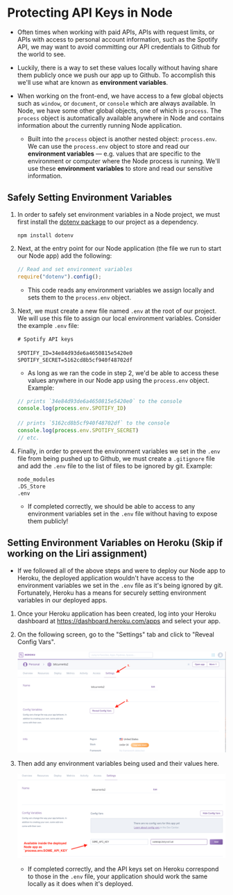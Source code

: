 # Protecting API Keys in Node

* Often times when working with paid APIs, APIs with request limits, or APIs with access to personal account information, such as the Spotify API, we may want to avoid committing our API credentials to Github for the world to see.

* Luckily, there is a way to set these values locally without having share them publicly once we push our app up to Github. To accomplish this we'll use what are known as **environment variables**.

* When working on the front-end, we have access to a few global objects such as `window`, or `document`, or `console` which are always available. In Node, we have some other global objects, one of which is `process`. The `process` object is automatically available anywhere in Node and contains information about the currently running Node application.

  * Built into the `process` object is another nested object: `process.env`. We can use the `process.env` object to store and read our **environment variables** &mdash; e.g. values that are specific to the environment or computer where the Node process is running. We'll use these **environment variables** to store and read our sensitive information.

## Safely Setting Environment Variables

1. In order to safely set environment variables in a Node project, we must first install the [dotenv package](https://www.npmjs.com/package/dotenv) to our project as a dependency. 

   ```
   npm install dotenv
   ```

2. Next, at the entry point for our Node application (the file we run to start our Node app) add the following: 

   ```js
   // Read and set environment variables
   require("dotenv").config();
   ```

   * This code reads any environment variables we assign locally and sets them to the `process.env` object.

3. Next, we must create a new file named `.env` at the root of our project. We will use this file to assign our local environment variables. Consider the example `.env` file:

   ```
   # Spotify API keys

   SPOTIFY_ID=34e84d93de6a4650815e5420e0
   SPOTIFY_SECRET=5162cd8b5cf940f48702df
   ```

   * As long as we ran the code in step 2, we'd be able to access these values anywhere in our Node app using the `process.env` object. Example:

   ```js
   // prints `34e84d93de6a4650815e5420e0` to the console
   console.log(process.env.SPOTIFY_ID) 

   // prints `5162cd8b5cf940f48702df` to the console
   console.log(process.env.SPOTIFY_SECRET)
   // etc.
   ```

4. Finally, in order to prevent the environment variables we set in the `.env` file from being pushed up to Github, we must create a `.gitignore` file and add the `.env` file to the list of files to be ignored by git. Example:

   ```
   node_modules
   .DS_Store
   .env
   ```

   * If completed correctly, we should be able to access to any environment variables set in the `.env` file without having to expose them publicly!

## Setting Environment Variables on Heroku (Skip if working on the Liri assignment)

* If we followed all of the above steps and were to deploy our Node app to Heroku, the deployed application wouldn't have access to the environment variables we set in the `.env` file as it's being ignored by git. Fortunately, Heroku has a means for securely setting environment variables in our deployed apps.

1. Once your Heroku application has been created, log into your Heroku dashboard at <https://dashboard.heroku.com/apps> and select your app.

2. On the following screen, go to the "Settings" tab and click to "Reveal Config Vars".

   ![Heroku Settings](Images/01-Heroku-Settings.png)

3. Then add any environment variables being used and their values here.

   ![Heroku Config Vars](Images/02-Heroku-Config-Vars.png)

   * If completed correctly, and the API keys set on Heroku correspond to those in the `.env` file, your application should work the same locally as it does when it's deployed.
